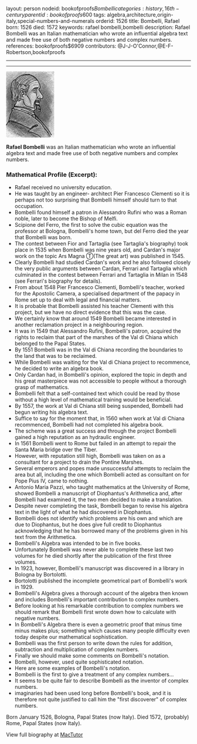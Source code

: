 layout: person
nodeid: bookofproofs$Bombelli
categories: history,16th-century
parentid: bookofproofs$600
tags: algebra,architecture,origin-italy,special-numbers-and-numerals
orderid: 1526
title: Bombelli, Rafael
born: 1526
died: 1572
keywords: rafael bombelli,bombelli
description: Rafael Bombelli was an Italian mathematician who wrote an influential algebra text and made free use of both negative numbers and complex numbers.
references: bookofproofs$6909
contributors: @J-J-O'Connor,@E-F-Robertson,bookofproofs

---



---

![Bombelli.jpg](https://github.com/bookofproofs/bookofproofs.github.io/blob/main/_sources/_assets/images/portraits/Bombelli.jpg?raw=true)

**Rafael Bombelli** was an Italian mathematician who wrote an influential algebra text and made free use of both negative numbers and complex numbers.

### Mathematical Profile (Excerpt):
* Rafael received no university education.
* He was taught by an engineer- architect Pier Francesco Clementi so it is perhaps not too surprising that Bombelli himself should turn to that occupation.
* Bombelli found himself a patron in Alessandro Rufini who was a Roman noble, later to become the Bishop of Melfi.
* Scipione del Ferro, the first to solve the cubic equation was the professor at Bologna, Bombelli's home town, but del Ferro died the year that Bombelli was born.
* The contest between Fior and Tartaglia (see Tartaglia's biography) took place in 1535 when Bombelli was nine years old, and Cardan's major work on the topic Ars Magna Ⓣ(The great art) was published in 1545.
* Clearly Bombelli had studied Cardan's work and he also followed closely the very public arguments between Cardan, Ferrari and Tartaglia which culminated in the contest between Ferrari and Tartaglia in Milan in 1548 (see Ferrari's biography for details).
* From about 1548 Pier Francesco Clementi, Bombelli's teacher, worked for the Apostolic Camera, a specialised department of the papacy in Rome set up to deal with legal and financial matters.
* It is probable that Bombelli assisted his teacher Clementi with this project, but we have no direct evidence that this was the case.
* We certainly know that around 1549 Bombelli became interested in another reclamation project in a neighbouring region.
* It was in 1549 that Alessandro Rufini, Bombelli's patron, acquired the rights to reclaim that part of the marshes of the Val di Chiana which belonged to the Papal States.
* By 1551 Bombelli was in the Val di Chiana recording the boundaries to the land that was to be reclaimed.
* While Bombelli was waiting for the Val di Chiana project to recommence, he decided to write an algebra book.
* Only Cardan had, in Bombelli's opinion, explored the topic in depth and his great masterpiece was not accessible to people without a thorough grasp of mathematics.
* Bombelli felt that a self-contained text which could be read by those without a high level of mathematical training would be beneficial.
* By 1557, the work at Val di Chiana still being suspended, Bombelli had begun writing his algebra text.
* Suffice to say for the moment that, in 1560 when work at Val di Chiana recommenced, Bombelli had not completed his algebra book.
* The scheme was a great success and through the project Bombelli gained a high reputation as an hydraulic engineer.
* In 1561 Bombelli went to Rome but failed in an attempt to repair the Santa Maria bridge over the Tiber.
* However, with reputation still high, Bombelli was taken on as a consultant for a project to drain the Pontine Marshes.
* Several emperors and popes made unsuccessful attempts to reclaim the area but all, including the one which Bombelli acted as consultant on for Pope Pius IV, came to nothing.
* Antonio Maria Pazzi, who taught mathematics at the University of Rome, showed Bombelli a manuscript of Diophantus's Arithmetica and, after Bombelli had examined it, the two men decided to make a translation.
* Despite never completing the task, Bombelli began to revise his algebra text in the light of what he had discovered in Diophantus.
* Bombelli does not identify which problems are his own and which are due to Diophantus, but he does give full credit to Diophantus acknowledging that he has borrowed many of the problems given in his text from the Arithmetica.
* Bombelli's Algebra was intended to be in five books.
* Unfortunately Bombelli was never able to complete these last two volumes for he died shortly after the publication of the first three volumes.
* In 1923, however, Bombelli's manuscript was discovered in a library in Bologna by Bortolotti.
* Bortolotti published the incomplete geometrical part of Bombelli's work in 1929.
* Bombelli's Algebra gives a thorough account of the algebra then known and includes Bombelli's important contribution to complex numbers.
* Before looking at his remarkable contribution to complex numbers we should remark that Bombelli first wrote down how to calculate with negative numbers.
* In Bombelli's Algebra there is even a geometric proof that minus time minus makes plus; something which causes many people difficulty even today despite our mathematical sophistication.
* Bombelli was the first person to write down the rules for addition, subtraction and multiplication of complex numbers.
* Finally we should make some comments on Bombelli's notation.
* Bombelli, however, used quite sophisticated notation.
* Here are some examples of Bombelli's notation.
* Bombelli is the first to give a treatment of any complex numbers...
* It seems to be quite fair to describe Bombelli as the inventor of complex numbers.
* imaginaries had been used long before Bombelli's book, and it is therefore not quite justified to call him the "first discoverer" of complex numbers.

Born January 1526, Bologna, Papal States (now Italy). Died 1572, (probably) Rome, Papal States (now Italy).

View full biography at [MacTutor](https://mathshistory.st-andrews.ac.uk/Biographies/Bombelli/)
